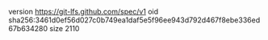 version https://git-lfs.github.com/spec/v1
oid sha256:3461d0ef56d027c0b749ea1daf5e5f96ee943d792d467f8ebe336ed67b634280
size 2110
